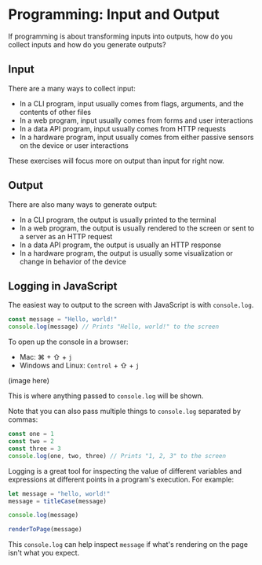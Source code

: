 # Programming: Input and Output

If programming is about transforming inputs into outputs, how do you collect inputs and how do you generate outputs?

## Input

There are a many ways to collect input:

* In a CLI program, input usually comes from flags, arguments, and the contents of other files
* In a web program, input usually comes from forms and user interactions
* In a data API program, input usually comes from HTTP requests
* In a hardware program, input usually comes from either passive sensors on the device or user interactions

These exercises will focus more on output than input for right now.

## Output

There are also many ways to generate output:

* In a CLI program, the output is usually printed to the terminal
* In a web program, the output is usually rendered to the screen or sent to a server as an HTTP request
* In a data API program, the output is usually an HTTP response
* In a hardware program, the output is usually some visualization or change in behavior of the device

## Logging in JavaScript

The easiest way to output to the screen with JavaScript is with `console.log`.

```js
const message = "Hello, world!"
console.log(message) // Prints "Hello, world!" to the screen
```

To open up the console in a browser:

* Mac: ⌘ + ⇧ + `j`
* Windows and Linux: `Control` + ⇧ + `j`

(image here)

This is where anything passed to `console.log` will be shown.

Note that you can also pass multiple things to `console.log` separated by commas:

```js
const one = 1
const two = 2
const three = 3
console.log(one, two, three) // Prints "1, 2, 3" to the screen
```

Logging is a great tool for inspecting the value of different variables and expressions at different points in a program's execution. For example:

```js
let message = "hello, world!"
message = titleCase(message)

console.log(message)

renderToPage(message)
```

This `console.log` can help inspect `message` if what's rendering on the page isn't what you expect.
